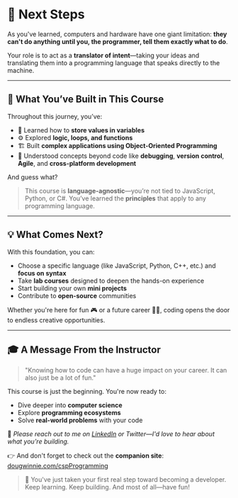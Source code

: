 # 🧭 Next Steps

As you've learned, computers and hardware have one giant limitation: **they can't do anything until you, the programmer, tell them exactly what to do**.

Your role is to act as a **translator of intent**—taking your ideas and translating them into a programming language that speaks directly to the machine.

---

## 🧱 What You’ve Built in This Course

Throughout this journey, you’ve:

* 🧠 Learned how to **store values in variables**
* ⚙️ Explored **logic, loops, and functions**
* 🏗️ Built **complex applications using Object-Oriented Programming**
* 🔄 Understood concepts beyond code like **debugging**, **version control**, **Agile**, and **cross-platform development**

And guess what?

> This course is **language-agnostic**—you’re not tied to JavaScript, Python, or C#. You’ve learned the **principles** that apply to any programming language.

---

## 💡 What Comes Next?

With this foundation, you can:

* Choose a specific language (like JavaScript, Python, C++, etc.) and **focus on syntax**
* Take **lab courses** designed to deepen the hands-on experience
* Start building your own **mini projects**
* Contribute to **open-source** communities

Whether you're here for fun 🎮 or a future career 👨‍💻, coding opens the door to endless creative opportunities.

---

## 🎓 A Message From the Instructor

> "Knowing how to code can have a huge impact on your career. It can also just be a lot of fun."

This course is just the beginning. You're now ready to:

* Dive deeper into **computer science**
* Explore **programming ecosystems**
* Solve **real-world problems** with your code

📣 *Please reach out to me on [LinkedIn](https://www.linkedin.com) or Twitter—I'd love to hear about what you're building.*

👉 And don't forget to check out the **companion site**: [dougwinnie.com/cspProgramming](http://dougwinnie.com/cspProgramming)

> 🚀 You've just taken your first real step toward becoming a developer. Keep learning. Keep building. And most of all—have fun!
